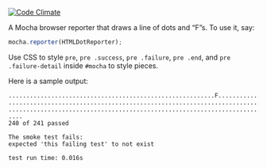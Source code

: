 [![Code Climate](https://codeclimate.com/github/gurdiga/mocha-html-dot-reporter/badges/gpa.svg)](https://codeclimate.com/github/gurdiga/mocha-html-dot-reporter)

A Mocha browser reporter that draws a line of dots and “F”s. To use it, say:
```javascript
mocha.reporter(HTMLDotReporter);
```

Use CSS to style `pre`, `pre .success`, `pre .failure`, `pre .end`, and
`pre .failure-detail` inside `#mocha` to style pieces.

Here is a sample output:
```
..........................................................F....................
...............................................................................
...............................................................................
....
240 of 241 passed

The smoke test fails:
expected 'this failing test' to not exist

test run time: 0.016s
```
